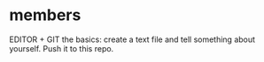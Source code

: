 # members
EDITOR + GIT the basics: create a text file and tell something about yourself. Push it to this repo.
